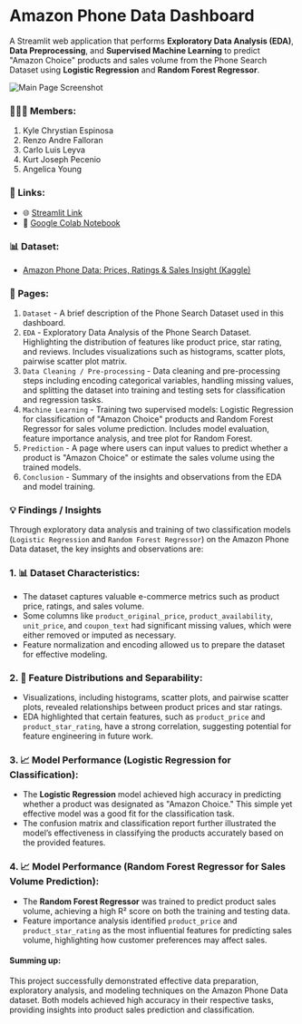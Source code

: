 # Amazon Phone Data Dashboard

A Streamlit web application that performs **Exploratory Data Analysis (EDA)**, **Data Preprocessing**, and **Supervised Machine Learning** to predict "Amazon Choice" products and sales volume from the Phone Search Dataset using **Logistic Regression** and **Random Forest Regressor**.

![Main Page Screenshot](screenshots/main_page_screenshot.png)

### 🙍🏻‍♂️ Members:
1. Kyle Chrystian Espinosa
2. Renzo Andre Falloran
3. Carlo Luis Leyva
4. Kurt Joseph Pecenio
5. Angelica Young

### 🔗 Links:

- 🌐 [Streamlit Link]()
- 📗 [Google Colab Notebook]( https://colab.research.google.com/drive/1h0pu9_x6SK-1tHLppzMmRK3v-lVIOKiZ?usp=sharing#scrollTo=YqyCyvIg1dm4)

### 📊 Dataset:

- [Amazon Phone Data: Prices, Ratings & Sales Insight (Kaggle)](https://www.kaggle.com/datasets/shreyasur965/phone-search-dataset)

### 📖 Pages:

1. `Dataset` - A brief description of the Phone Search Dataset used in this dashboard.
2. `EDA` - Exploratory Data Analysis of the Phone Search Dataset. Highlighting the distribution of features like product price, star rating, and reviews. Includes visualizations such as histograms, scatter plots, pairwise scatter plot matrix.
4. `Data Cleaning / Pre-processing` - Data cleaning and pre-processing steps including encoding categorical variables, handling missing values, and splitting the dataset into training and testing sets for classification and regression tasks.
5. `Machine Learning` - Training two supervised models: Logistic Regression for classification of "Amazon Choice" products and Random Forest Regressor for sales volume prediction. Includes model evaluation, feature importance analysis, and tree plot for Random Forest.
6. `Prediction` - A page where users can input values to predict whether a product is "Amazon Choice" or estimate the sales volume using the trained models.
7. `Conclusion` - Summary of the insights and observations from the EDA and model training.

### 💡 Findings / Insights

Through exploratory data analysis and training of two classification models (`Logistic Regression` and `Random Forest Regressor`) on the Amazon Phone Data dataset, the key insights and observations are:

### 1. 📊 **Dataset Characteristics**:

- The dataset captures valuable e-commerce metrics such as product price, ratings, and sales volume.
- Some columns like `product_original_price`, `product_availability`, `unit_price`, and `coupon_text` had significant missing values, which were either removed or imputed as necessary.
- Feature normalization and encoding allowed us to prepare the dataset for effective modeling.

### 2. 📝 **Feature Distributions and Separability**:

- Visualizations, including histograms, scatter plots, and pairwise scatter plots, revealed relationships between product prices and star ratings.
- EDA highlighted that certain features, such as `product_price` and `product_star_rating`, have a strong correlation, suggesting potential for feature engineering in future work.

### 3. 📈 **Model Performance (Logistic Regression for Classification)**:

- The **Logistic Regression** model achieved high accuracy in predicting whether a product was designated as "Amazon Choice." This simple yet effective model was a good fit for the classification task.
- The confusion matrix and classification report further illustrated the model’s effectiveness in classifying the products accurately based on the provided features.

### 4. 📈 **Model Performance (Random Forest Regressor for Sales Volume Prediction)**:

- The **Random Forest Regressor** was trained to predict product sales volume, achieving a high R² score on both the training and testing data.
- Feature importance analysis identified `product_price` and `product_star_rating` as the most influential features for predicting sales volume, highlighting how customer preferences may affect sales.

#### **Summing up:**

This project successfully demonstrated effective data preparation, exploratory analysis, and modeling techniques on the Amazon Phone Data dataset. Both models achieved high accuracy in their respective tasks, providing insights into product sales prediction and classification.
